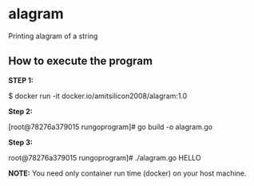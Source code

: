 # alagram

Printing alagram of a string


## How to execute the program


**STEP 1:**

$ docker run -it docker.io/amitsilicon2008/alagram:1.0

**Step 2:**

[root@78276a379015 rungoprogram]# go build -o alagram.go

**Step 3:**

root@78276a379015 rungoprogram]# ./alagram.go HELLO


**NOTE:** You need only container run time (docker) on your host machine.

